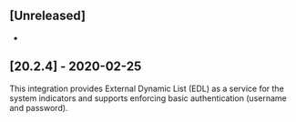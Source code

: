 ## [Unreleased]
-

## [20.2.4] - 2020-02-25
This integration provides External Dynamic List (EDL) as a service for the system indicators and supports enforcing basic authentication (username and password).
